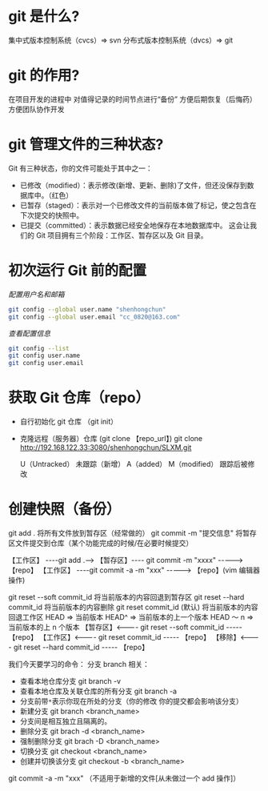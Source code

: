 # git 是什么?

集中式版本控制系统（cvcs）=> svn
分布式版本控制系统（dvcs）=> git

# git 的作用?

在项目开发的进程中 对值得记录的时间节点进行“备份” 方便后期恢复（后悔药）
方便团队协作开发

# git 管理文件的三种状态?

Git 有三种状态，你的文件可能处于其中之一：

- 已修改（modified）：表示修改(新增、更新、删除)了文件，但还没保存到数据库中。（红色）
- 已暂存（staged）：表示对一个已修改文件的当前版本做了标记，使之包含在下次提交的快照中。
- 已提交（committed）：表示数据已经安全地保存在本地数据库中。
  这会让我们的 Git 项目拥有三个阶段：工作区、暂存区以及 Git 目录。

# 初次运行 Git 前的配置

_配置用户名和邮箱_

```bash
git config --global user.name "shenhongchun"
git config --global user.email "cc_0820@163.com"
```

_查看配置信息_

```bash
git config --list
git config user.name
git config user.email
```

# 获取 Git 仓库（repo）

- 自行初始化 git 仓库 （git init）
- 克隆远程（服务器）仓库 (git clone 【repo_url】)
  git clone http://192.168.122.33:3080/shenhongchun/SLXM.git

  U（Untracked） 未跟踪（新增）
  A（added）
  M（modified） 跟踪后被修改

# 创建快照（备份）

git add . 将所有文件放到暂存区（经常做的）
git commit -m "提交信息" 将暂存区文件提交到仓库（某个功能完成的时候/在必要时候提交）

【工作区】 ----git add .--> 【暂存区】---- git commit -m "xxxx" -----> 【repo】
【工作区】 ----git commit -a -m "xxx" -----> 【repo】(vim 编辑器操作)

git reset --soft commit_id 将当前版本的内容回退到暂存区
git reset --hard commit_id 将当前版本的内容删除
git reset commit_id (默认) 将当前版本的内容回退工作区
HEAD => 当前版本
HEAD^ => 当前版本的上一个版本
HEAD ～ n => 当前版本的上 n 个版本
【暂存区】<---- git reset --soft commit_id ----- 【repo】
【工作区】<---- git reset commit_id ----- 【repo】
【移除】<---- git reset --hard commit_id ----- 【repo】

我们今天要学习的命令：
分支 branch 相关：

- 查看本地仓库分支 git branch -v
- 查看本地仓库及关联仓库的所有分支 git branch -a
- 分支前带`*`表示你现在所处的分支（你的修改 你的提交都会影响该分支）
- 新建分支 git branch <branch_name>
- 分支间是相互独立且隔离的。
- 删除分支 git brach -d <branch_name>
- 强制删除分支 git brach -D <branch_name>
- 切换分支 git checkout <branch_name>
- 创建并切换该分支 git checkout -b <branch_name>

git commit -a -m "xxx" （不适用于新增的文件[从未做过一个 add 操作]）
